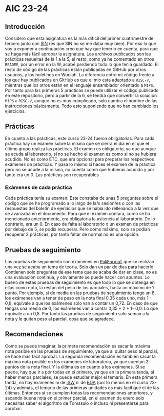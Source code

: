 # AIC 23-24
## Introducción
Considero que esta asignatura es la más dificil del primer cuatrimestre de tercero junto con [SIN](../SIN/) (es que SIN no se me daba muy bien). Por eso lo que voy a exponer a continuación creo que hay que tenerlo en cuenta, para que se haga más fácil aprobar la asignatura.
Los archivos publicados son las prácticas resueltas de la 1 a la 5, el resto, como ya he comentado en otros `README`, por un error en la W, acabé perdiendo todo lo que tenía guardado. El resto de código de las prácticas están publicadas en GitHub por otros usuarios, y los boletines en Wuolah. La diferencia entre mi código frente a los que hay publicados en GitHub es que el mío esta adaptado a `RISC-V`, mientras que los otros están en el lenguaje ensamblador orientado a `MIPS`. Por tanto para las primeras 5 prácticas se puede utilizar el código publicado en este repositorio, pero a partir de la 6, se tendrá que convertir la solucion `MIPS` a `RISC-V`, aunque no es muy complicado, solo cambia el nombre de las instrucciones básicamente. Todo esto suponiendo que no han cambiado los ejercicios. 
## Prácticas
En cuanto a las prácticas, este curso 23-24 fueron obligatorias. Para cada práctica hay un examen sobre la misma que se cierra el día en el que el último grupo realiza las prácticas. El examen es obligatorio, ya que aunque se acuda al laboratorio, si no se hecho el examen es como si no se hubiera acudido. No es como ETC, que era opcional para preparar los respectivos exámenes de prácticas. Y pasa lo mismo si haces el examen de la práctica pero no se acude a la misma, no cuenta como que hubieras acudido y por tanto era un 0. Las prácticas son recuperables
### Exámenes de cada práctica
Cada práctica tenía su examen. Este constaba de unas 5 preguntas sobre el código que se ha programado a lo largo de la/s sesión/es o con las respuestas del boletín de ejercicios que se habia ido rellenando a la vez que se avanzaba en el documento. Para que el examen contara, como se ha mencionado anteriormente, era obligatoria la asitencia al laboratorio. De lo contrario, era un 0. En caso de falta al laboratorio o un examen de prácticas por debajo de 5, se podía recuperar. Pero como máximo, solo se podían recuperar 2 prácticas, por tanto faltar de normal no es una opción. 
## Pruebas de seguimiento
Las pruebas de seguimiento son exámenes en [PoliFormaT](http://poliformat.upv.es) que se realizan una vez se acaba un tema de teoría. Solo dan un par de días para hacerlo. Contienen solo preguntas de ese tema que se acaba de dar en clase, no es una evaluación continua, y obviamente se puede hacer con apuntes.
Lo bueno de estas pruebas de seguimiento es que todo lo que se obtenga en ellas como nota, la restan del peso de los parciales, hasta un máximo de 1 punto. Por ejemplo, si de media en las pruebas de seguimiento tengo un 8, los exámenes van a tener de peso en la nota final 0,35 cada uno, más 1 - 0,8, equivale a que los exámenes solo van a contar un 0,72. En caso de que tengas una media de 0, los exámenes van a contar 0,35 * 2 + 1- 0,0. Lo que equivale a un 0,8. Por tanto las pruebas de seguimiento solo suman a la nota y le quitan peso al parcial, cosa que se agradece.
## Recomendaciones
Como se puede imaginar, la primera recomendación es sacar la máxima nota posible en las pruebas de seguimiento, ya que al quitar peso al parcial, se hace más facil aprobar. 
La segunda recomendación es también sacar la máxima nota posible en los exámenes de laboratorio, ya que cuentan 2 puntos de la nota final. 
Y la última es en cuanto a los exámenes. Si se puede, hay que ir a por todas en el primero, ya que en la primera tanda, al haber menos parciales, se puede estudiar mejor el temario. En esta primera tanda, no hay examenes ni de [ISW](../ISW/) ni de [BDA](../BDA/) (por lo menos en el curso 23-24) y además, el temario de las primeras unidades es más facil que el de las últimas. Entonces si se cumplen todas las recomendaciones anteriores, y sacando buena nota en el primer parcial, en el examen de enero solo necesitas saber el algoritmo de Tomasulo o incluso ni presentarse para aprobar. 
